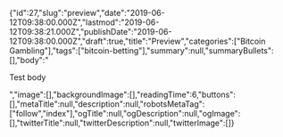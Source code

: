 {"id":27,"slug":"preview","date":"2019-06-12T09:38:00.000Z","lastmod":"2019-06-12T09:38:21.000Z","publishDate":"2019-06-12T09:38:00.000Z","draft":true,"title":"Preview","categories":["Bitcoin Gambling"],"tags":["bitcoin-betting"],"summary":null,"summaryBullets":[],"body":"<p>Test body</p>","image":[],"backgroundImage":[],"readingTime":6,"buttons":[],"metaTitle":null,"description":null,"robotsMetaTag":["follow","index"],"ogTitle":null,"ogDescription":null,"ogImage":[],"twitterTitle":null,"twitterDescription":null,"twitterImage":[]}

